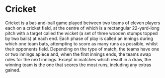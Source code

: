 # Cricket
Cricket is a bat-and-ball game played between two teams of eleven players each on a cricket field, at the centre of which is a rectangular 22-yard-long pitch with a target called the wicket (a set of three wooden stumps topped by two bails) at each end. Each phase of play is called an innings during which one team bats, attempting to score as many runs as possible, whilst their opponents field. Depending on the type of match, the teams have one or two innings apiece and, when the first innings ends, the teams swap roles for the next innings. Except in matches which result in a draw, the winning team is the one that scores the most runs, including any extras gained.
